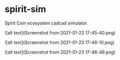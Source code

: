 # spirit-sim
Spirit Coin ecosystem cadcad simulator. 

![alt text](Screenshot from 2021-01-23 17-45-40.png)

![alt text](Screenshot from 2021-01-23 17-46-10.png)

![alt text](Screenshot from 2021-01-23 17-46-49.png)
